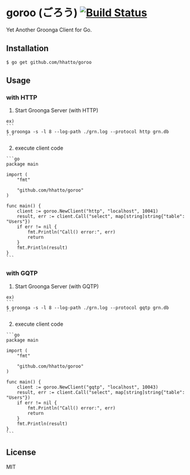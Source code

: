 # goroo (ごろう) [![Build Status](https://travis-ci.org/hhatto/goroo.png?branch=master)](https://travis-ci.org/hhatto/goroo)

Yet Another Groonga Client for Go.


## Installation
```
$ go get github.com/hhatto/goroo
```


## Usage

### with HTTP
  1. Start Groonga Server (with HTTP)

    ex)
    ```
    $ groonga -s -l 8 --log-path ./grn.log --protocol http grn.db
    ```

  2. execute client code

    ```go
    package main

    import (
        "fmt"

        "github.com/hhatto/goroo"
    )

    func main() {
        client := goroo.NewClient("http", "localhost", 10041)
        result, err := client.Call("select", map[string]string{"table": "Users"})
        if err != nil {
            fmt.Println("Call() error:", err)
            return
        }
        fmt.Println(result)
    }
    ```

### with GQTP
  1. Start Groonga Server (with GQTP)

    ex)
    ```
    $ groonga -s -l 8 --log-path ./grn.log --protocol gqtp grn.db
    ```

  2. execute client code

    ```go
    package main

    import (
        "fmt"

        "github.com/hhatto/goroo"
    )

    func main() {
        client := goroo.NewClient("gqtp", "localhost", 10043)
        result, err := client.Call("select", map[string]string{"table": "Users"})
        if err != nil {
            fmt.Println("Call() error:", err)
            return
        }
        fmt.Println(result)
    }
    ```

## License
MIT
